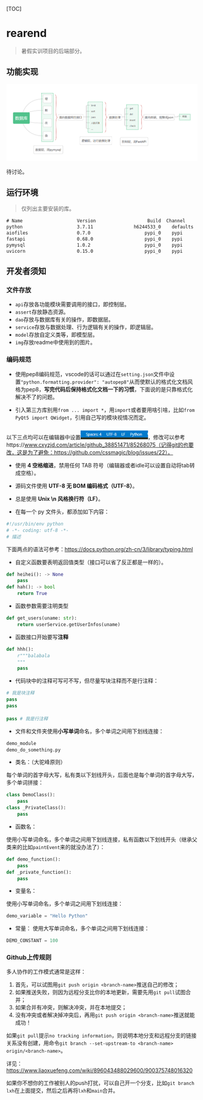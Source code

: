 [TOC]

# rearend

> 暑假实训项目的后端部分。

## 功能实现

<img src="img/image-20210820144457307.png" alt="image-20210820144457307" style="zoom:80%;" />

待讨论。

## 运行环境

> 仅列出主要安装的库。

```
# Name                    Version                   Build  Channel
python                    3.7.11               h6244533_0    defaults
aiofiles                  0.7.0                    pypi_0    pypi
fastapi                   0.68.0                   pypi_0    pypi
pymysql                   1.0.2                    pypi_0    pypi
uvicorn                   0.15.0                   pypi_0    pypi
```

## 开发者须知

### 文件存放

- `api`存放各功能模块需要调用的接口，即控制层。
- `assert`存放静态资源。
- `dao`存放与数据库有关的操作，即数据层。
- `service`存放与数据处理、行为逻辑有关的操作，即逻辑层。
- `model`存放自定义类等，即模型层。
- `img`存放readme中使用到的图片。

### 编码规范

- 使用pep8编码规范，vscode的话可以通过在`setting.json`文件中设置`"python.formatting.provider": "autopep8"`从而使默认的格式化文档风格为pep8，**写完代码后保持格式化文档一下的习惯**，下面说的是只靠格式化解决不了的问题。

- 引入第三方库别用`from ... import *`，用`import`或者要用啥引啥，比如`from PyQt5 import QWidget`，引用自己写的模块视情况而定。

以下三点均可以在编辑器中设置<img src="img/image-20210820151023689.png" alt="image-20210820151023689" style="zoom:80%;" />，修改可以参考https://www.cxyzjd.com/article/github_38851471/85268075（记得git的也要改，这是为了避免：https://github.com/cssmagic/blog/issues/22）。

- 使用 **4 空格缩进**，禁用任何 TAB 符号（编辑器或者idle可以设置自动将tab转成空格）。
- 源码文件使用 **UTF-8 无 BOM 编码格式（UTF-8）**。
- 总是使用 **Unix \n 风格换行符（LF）**。

- 在每一个 py 文件头，都添加如下内容：

```python
#!/usr/bin/env python
# -*- coding: utf-8 -*-
# 描述
```

下面两点的语法可参考：https://docs.python.org/zh-cn/3/library/typing.html

- 自定义函数要表明返回值类型（接口可以省了反正都是一样的）。

```python
def heihei(): -> None
    pass
def hah(): -> bool
    return True
```

- 函数参数需要注明类型

```python
def get_users(uname: str):
    return userService.getUserInfos(uname)
```

- 函数接口开始要写**注释**

```python
def hhh():
    r"""balabala
    """
    pass
```

- 代码块中的注释可写可不写，但尽量写块注释而不是行注释：

```python
# 我是块注释
pass
pass

pass # 我是行注释
```

- 文件和文件夹使用**小写单词**命名，多个单词之间用下划线连接：

```python
demo_module
demo_do_something.py
```

- 类名：（大驼峰原则）

每个单词的首字母大写，私有类以下划线开头，后面也是每个单词的首字母大写，多个单词拼接：

```python
class DemoClass():
	pass
class _PrivateClass():
	pass
```

- 函数名：

使用小写单词命名，多个单词之间用下划线连接，私有函数以下划线开头（继承父类来的比如`paintEvent`来的就没办法了）：

```python
def demo_function():
	pass
def _private_function():
	pass
```

- 变量名：

使用小写单词命名，多个单词之间用下划线连接：

```python
demo_variable = "Hello Python"
```

- 常量：
  使用大写单词命名，多个单词之间用下划线连接：

```python
DEMO_CONSTANT = 100
```

### Github上传规则

多人协作的工作模式通常是这样：

1. 首先，可以试图用`git push origin <branch-name>`推送自己的修改；
2. 如果推送失败，则因为远程分支比你的本地更新，需要先用`git pull`试图合并；
3. 如果合并有冲突，则解决冲突，并在本地提交；
4. 没有冲突或者解决掉冲突后，再用`git push origin <branch-name>`推送就能成功！

如果`git pull`提示`no tracking information`，则说明本地分支和远程分支的链接关系没有创建，用命令`git branch --set-upstream-to <branch-name> origin/<branch-name>`。

详见：https://www.liaoxuefeng.com/wiki/896043488029600/900375748016320

如果你不想你的工作被别人的push打扰，可以自己开一个分支，比如`git branch lxh`在上面提交，然后之后再将`lxh`和`main`合并。

